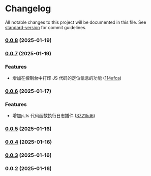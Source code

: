 # Changelog

All notable changes to this project will be documented in this file. See [standard-version](https://github.com/conventional-changelog/standard-version) for commit guidelines.

### [0.0.8](https://github.com/Ethan-Xie/plugin-code-source-locator/compare/v0.0.7...v0.0.8) (2025-01-19)

### [0.0.7](https://github.com/Ethan-Xie/plugin-code-source-locator/compare/v0.0.6...v0.0.7) (2025-01-19)


### Features

* 增加在控制台中打印 JS 代码的定位信息的功能 ([114afca](https://github.com/Ethan-Xie/plugin-code-source-locator/commit/114afca1ccdf180599f2eccec48c0f9a42b13708))

### [0.0.6](https://github.com/Ethan-Xie/plugin-code-source-locator/compare/v0.0.5...v0.0.6) (2025-01-17)


### Features

* 增加js,ts 代码函数执行日志插件 ([37215d6](https://github.com/Ethan-Xie/plugin-code-source-locator/commit/37215d6e21bdc6806ed236aace33a0d967976208))

### [0.0.5](https://github.com/Ethan-Xie/plugin-code-source-locator/compare/v0.0.4...v0.0.5) (2025-01-16)

### [0.0.4](https://github.com/Ethan-Xie/plugin-code-source-locator/compare/v0.0.3...v0.0.4) (2025-01-16)

### [0.0.3](https://github.com/Ethan-Xie/plugin-code-source-locator/compare/v0.0.2...v0.0.3) (2025-01-16)

### 0.0.2 (2025-01-16)
